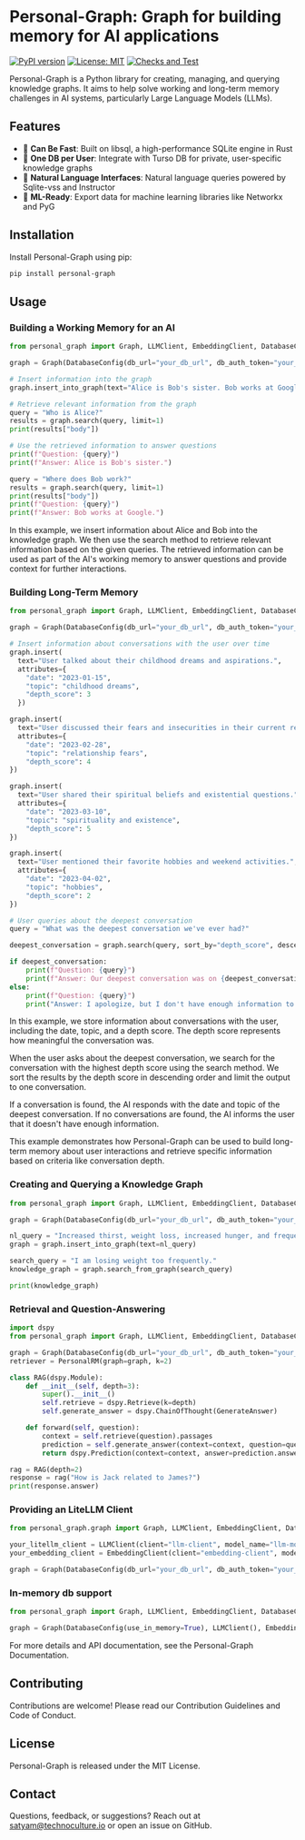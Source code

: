 # Personal-Graph: Graph for building memory for AI applications
[![PyPI version](https://badge.fury.io/py/personal-graph.svg)](https://badge.fury.io/py/personal-graph)
[![License: MIT](https://img.shields.io/badge/License-MIT-yellow.svg)](https://opensource.org/licenses/MIT)
[![Checks and Test](https://github.com/Technoculture/personal-graph/actions/workflows/personal-graph.yaml/badge.svg)](https://github.com/Technoculture/personal-graph/actions/workflows/personal-graph.yaml)

Personal-Graph is a Python library for creating, managing, and querying knowledge graphs. It aims to help solve working and long-term memory challenges in AI systems, particularly Large Language Models (LLMs).

## Features
- 🚀 **Can Be Fast**: Built on libsql, a high-performance SQLite engine in Rust
- 👨 **One DB per User**: Integrate with Turso DB for private, user-specific knowledge graphs
- 💬 **Natural Language Interfaces**: Natural language queries powered by Sqlite-vss and Instructor
- 🤖 **ML-Ready**: Export data for machine learning libraries like Networkx and PyG

## Installation

Install Personal-Graph using pip:
```sh
pip install personal-graph
```

## Usage

### Building a Working Memory for an AI

```python
from personal_graph import Graph, LLMClient, EmbeddingClient, DatabaseConfig

graph = Graph(DatabaseConfig(db_url="your_db_url", db_auth_token="your_auth_token"), LLMClient(), EmbeddingClient())

# Insert information into the graph
graph.insert_into_graph(text="Alice is Bob's sister. Bob works at Google.")

# Retrieve relevant information from the graph
query = "Who is Alice?"
results = graph.search(query, limit=1)
print(results["body"])

# Use the retrieved information to answer questions
print(f"Question: {query}")
print(f"Answer: Alice is Bob's sister.")

query = "Where does Bob work?"
results = graph.search(query, limit=1)
print(results["body"])
print(f"Question: {query}")
print(f"Answer: Bob works at Google.")
```

In this example, we insert information about Alice and Bob into the knowledge graph. We then use the search method to retrieve relevant information based on the given queries. The retrieved information can be used as part of the AI's working memory to answer questions and provide context for further interactions.

### Building Long-Term Memory
```python
from personal_graph import Graph, LLMClient, EmbeddingClient, DatabaseConfig

graph = Graph(DatabaseConfig(db_url="your_db_url", db_auth_token="your_auth_token"), LLMClient(), EmbeddingClient())

# Insert information about conversations with the user over time
graph.insert(
  text="User talked about their childhood dreams and aspirations.",
  attributes={
    "date": "2023-01-15",
    "topic": "childhood dreams",
    "depth_score": 3
  })

graph.insert(
  text="User discussed their fears and insecurities in their current relationship.",
  attributes={
    "date": "2023-02-28",
    "topic": "relationship fears",
    "depth_score": 4
})

graph.insert(
  text="User shared their spiritual beliefs and existential questions.",
  attributes={
    "date": "2023-03-10",
    "topic": "spirituality and existence",
    "depth_score": 5
})

graph.insert(
  text="User mentioned their favorite hobbies and weekend activities.",
  attributes={
    "date": "2023-04-02",
    "topic": "hobbies",
    "depth_score": 2
})

# User queries about the deepest conversation
query = "What was the deepest conversation we've ever had?"

deepest_conversation = graph.search(query, sort_by="depth_score", descending=True, limit=1)

if deepest_conversation:
    print(f"Question: {query}")
    print(f"Answer: Our deepest conversation was on {deepest_conversation['date']} when we discussed {deepest_conversation['topic']}.")
else:
    print(f"Question: {query}")
    print("Answer: I apologize, but I don't have enough information to determine our deepest conversation.")
```
In this example, we store information about conversations with the user, including the date, topic, and a depth score. The depth score represents how meaningful the conversation was.

When the user asks about the deepest conversation, we search for the conversation with the highest depth score using the search method. We sort the results by the depth score in descending order and limit the output to one conversation.

If a conversation is found, the AI responds with the date and topic of the deepest conversation. If no conversations are found, the AI informs the user that it doesn't have enough information.

This example demonstrates how Personal-Graph can be used to build long-term memory about user interactions and retrieve specific information based on criteria like conversation depth.

### Creating and Querying a Knowledge Graph
```py
from personal_graph import Graph, LLMClient, EmbeddingClient, DatabaseConfig

graph = Graph(DatabaseConfig(db_url="your_db_url", db_auth_token="your_auth_token"), LLMClient(), EmbeddingClient())

nl_query = "Increased thirst, weight loss, increased hunger, and frequent urination are all symptoms of diabetes."
graph = graph.insert_into_graph(text=nl_query)

search_query = "I am losing weight too frequently."
knowledge_graph = graph.search_from_graph(search_query)

print(knowledge_graph)
```

### Retrieval and Question-Answering
```py
import dspy
from personal_graph import Graph, LLMClient, EmbeddingClient, DatabaseConfig, PersonalRM

graph = Graph(DatabaseConfig(db_url="your_db_url", db_auth_token="your_auth_token"), LLMClient(), EmbeddingClient())
retriever = PersonalRM(graph=graph, k=2)

class RAG(dspy.Module):
    def __init__(self, depth=3):
        super().__init__()
        self.retrieve = dspy.Retrieve(k=depth)
        self.generate_answer = dspy.ChainOfThought(GenerateAnswer)

    def forward(self, question):
        context = self.retrieve(question).passages
        prediction = self.generate_answer(context=context, question=question)
        return dspy.Prediction(context=context, answer=prediction.answer)

rag = RAG(depth=2)
response = rag("How is Jack related to James?")
print(response.answer)
```

### Providing an LiteLLM Client

```py
from personal_graph.graph import Graph, LLMClient, EmbeddingClient, DatabaseConfig

your_litellm_client = LLMClient(client="llm-client", model_name="llm-model-name")
your_embedding_client = EmbeddingClient(client="embedding-client", model_name="embedding-model-name", dimensions="model-dimension")

graph = Graph(DatabaseConfig(db_url="your_db_url", db_auth_token="your_auth_token"), your_litellm_client, your_embedding_client)

```
### In-memory db support

```py
from personal_graph import Graph, LLMClient, EmbeddingClient, DatabaseConfig

graph = Graph(DatabaseConfig(use_in_memory=True), LLMClient(), EmbeddingClient())
```

For more details and API documentation, see the Personal-Graph Documentation.

## Contributing
Contributions are welcome! Please read our Contribution Guidelines and Code of Conduct.

## License
Personal-Graph is released under the MIT License.

## Contact
Questions, feedback, or suggestions? Reach out at satyam@technoculture.io or open an issue on GitHub.
